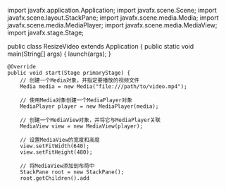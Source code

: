 import javafx.application.Application;
import javafx.scene.Scene;
import javafx.scene.layout.StackPane;
import javafx.scene.media.Media;
import javafx.scene.media.MediaPlayer;
import javafx.scene.media.MediaView;
import javafx.stage.Stage;

public class ResizeVideo extends Application {
    public static void main(String[] args) {
        launch(args);
    }

    @Override
    public void start(Stage primaryStage) {
        // 创建一个Media对象，并指定要播放的视频文件
        Media media = new Media("file:///path/to/video.mp4");

        // 使用Media对象创建一个MediaPlayer对象
        MediaPlayer player = new MediaPlayer(media);

        // 创建一个MediaView对象，并将它与MediaPlayer关联
        MediaView view = new MediaView(player);

        // 设置MediaView的宽度和高度
        view.setFitWidth(640);
        view.setFitHeight(480);

        // 将MediaView添加到布局中
        StackPane root = new StackPane();
        root.getChildren().add
